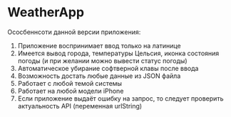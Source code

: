 # WeatherApp

Ососбеннсоти данной версии приложения:
1. Приложение воспринимает ввод только на латинице
2. Имеется вывод города, температуры Цельсия, иконка состояния погоды (и при желании можно вывести статус погоды)
3. Автоматическое убирание софтверной клавы после ввода
4. Возможность достать любые данные из JSON файла
5. Работает с любой темой системы
6. Работает на любой модели iPhone
7. Если приложение выдаёт ошибку на запрос, то следует проверить актуальность API (переменная urlString)
